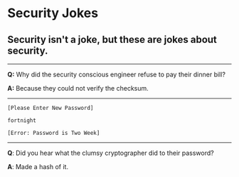 # Security Jokes

## Security isn't a joke, but these are jokes about security.

---

**Q:** Why did the security conscious engineer refuse to pay their dinner bill?

**A:** Because they could not verify the checksum.

---

```
[Please Enter New Password]

fortnight

[Error: Password is Two Week]
```

---

**Q**: Did you hear what the clumsy cryptographer did to their password?

**A**: Made a hash of it.
